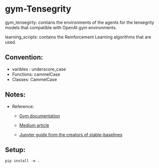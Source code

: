 # gym-Tensegrity

gym_tensegirty: contians the environments of the agents for the tensegrity models that compatible with OpenAI gym environments.

learning_scripts: contains the Reinforcement Learning algorithms that are used.



## Convention:

* varibles : underscore_case
* Functions: cammelCase
* Classes: CammelCase

## Notes:

- Reference:
    * [Gym documentation](https://github.com/openai/gym/blob/master/docs/creating-environments.md)
    
    * [Medium article](https://towardsdatascience.com/creating-a-custom-openai-gym-environment-for-stock-trading-be532be3910e)

    * [Jupyter guide from the creators of stable-baselines](https://github.com/araffin/rl-tutorial-jnrr19/blob/master/5_custom_gym_env.ipynb)
    

## Setup:

```pip install -e .```
